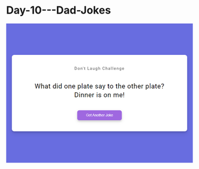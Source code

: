 # Day-10---Dad-Jokes
![Preview](https://github.com/vitaliken/Day-10---Dad-Jokes/blob/main/preview.png?raw=true)
